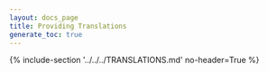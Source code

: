 ```yaml
---
layout: docs_page
title: Providing Translations
generate_toc: true
---
```


{% include-section '../../../TRANSLATIONS.md' no-header=True %}